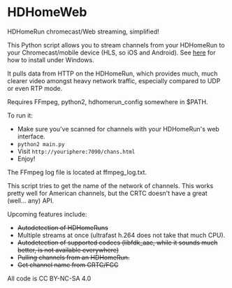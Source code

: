 # HDHomeWeb
HDHomeRun chromecast/Web streaming, simplified!

This Python script allows you to stream channels from your HDHomeRun to your Chromecast/mobile device (HLS, so iOS and Android). See [here](https://github.com/magmastonealex/HDHomeWeb/wiki/Installing-under-Windows) for how to install under Windows.

It pulls data from HTTP on the HDHomeRun, which provides much, much clearer video amongst heavy network traffic, especially compared to UDP or even RTP mode.

Requires FFmpeg, python2, hdhomerun_config somewhere in $PATH.

To run it:
  - Make sure you've scanned for channels with your HDHomeRun's web interface.
  - `python2 main.py`
  - Visit `http://youriphere:7090/chans.html`
  - Enjoy!

The FFmpeg log file is located at ffmpeg_log.txt.

This script tries to get the name of the network of channels. This works pretty well for American channels, but the CRTC doesn't have a great (well... any) API.


Upcoming features include:

  - ~~Autodetection of HDHomeRuns~~
  - Multiple streams at once (ultrafast h.264 does not take that much CPU).
  - ~~Autodetection of supported codecs (libfdk_aac, while it sounds much better, is not available everywhere)~~
  - ~~Pulling channels from an HDHomeRun.~~
  - ~~Get channel name from CRTC/FCC~~
  

All code is CC BY-NC-SA 4.0
